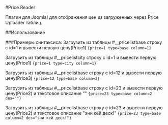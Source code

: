 #Price Reader

Плагин для Joomla! для отображения цен из загруженных через Price Uploader таблиц.

##Использование

###Примеры синтаксиса:
Загрузить из таблицы #__pricelistbase строку с id=1 и вывести первую цену(Price1)
`{price=1 type=base column=1}`

Загрузить из таблицы #__pricelistcity строку с id=1 и вывести первую цену(Price1)
`{price=1 type=city column=1}`

Загрузить из таблицы #__pricelistbase строку с id=12 и вывести первую цену(Price3)
`{price=12 type=base column=3}`

Загрузить из таблицы #__pricelistbase строку с id=23 и вывести первую цену(Price2) и текстовое описание ""
`{price=23 type=base column=2 des=""}`

Загрузить из таблицы #__pricelistbase строку с id=23 и вывести первую цену(Price2) и текстовое описание "эни кей деск!"
`{price=23 type=base column=2 des="эни кей деск!"}`